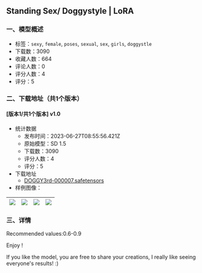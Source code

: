 ## Standing Sex/ Doggystyle | LoRA
### 一、模型概述

- 标签：`sexy`, `female`, `poses`, `sexual`, `sex`, `girls`, `doggystle`
- 下载数：3090
- 收藏人数：664
- 评论人数：0
- 评分人数：4
- 评分：5

### 二、下载地址（共1个版本）

#### [版本1/共1个版本] v1.0

- 统计数据
  - 发布时间：2023-06-27T08:55:56.421Z
  - 原始模型：SD 1.5
  - 下载数：3090
  - 评分人数：4
  - 评分：5
- 下载地址
  - [DOGGY3rd-000007.safetensors](https://civitai.com/api/download/models/105064)
- 样例图像：

| <img src="https://image.civitai.com/xG1nkqKTMzGDvpLrqFT7WA/4541459b-c556-4934-ab7d-9c1f880bfecc/width=450/1306434.jpeg" /> | <img src="https://image.civitai.com/xG1nkqKTMzGDvpLrqFT7WA/57c377f4-59ef-4b4e-b029-095c947faae6/width=450/1306438.jpeg" /> | <img src="https://image.civitai.com/xG1nkqKTMzGDvpLrqFT7WA/3905f920-d392-4913-9801-48c24a2b7c39/width=450/1306444.jpeg" /> | <img src="https://image.civitai.com/xG1nkqKTMzGDvpLrqFT7WA/63880ad6-8935-441d-8c52-3f48948ac7cf/width=450/1306471.jpeg" /> |
| ---- | ---- | ---- | ---- |


### 三、详情
<p>Recommended values:0.6-0.9</p><p>Enjoy !</p><p>If you like the model, you are free to share your creations, I really like seeing everyone's results! :)</p>